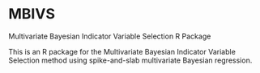 # MBIVS
Multivariate Bayesian Indicator Variable Selection R Package

This is an R package for the Multivariate Bayesian Indicator Variable Selection method using spike-and-slab multivariate Bayesian regression.

